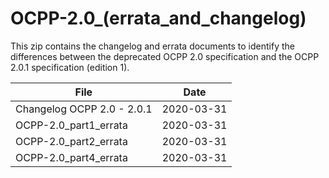 OCPP-2.0_(errata_and_changelog)
============

This zip contains the changelog and errata documents to identify the differences between the deprecated OCPP 2.0 specification and the OCPP 2.0.1 specification (edition 1).

| File 									  | Date 	   |
|-----------------------------------------|------------|
| Changelog OCPP 2.0 - 2.0.1	 		  | 2020-03-31 |
| OCPP-2.0_part1_errata			 		  | 2020-03-31 |
| OCPP-2.0_part2_errata			 		  | 2020-03-31 |
| OCPP-2.0_part4_errata			 		  | 2020-03-31 |


